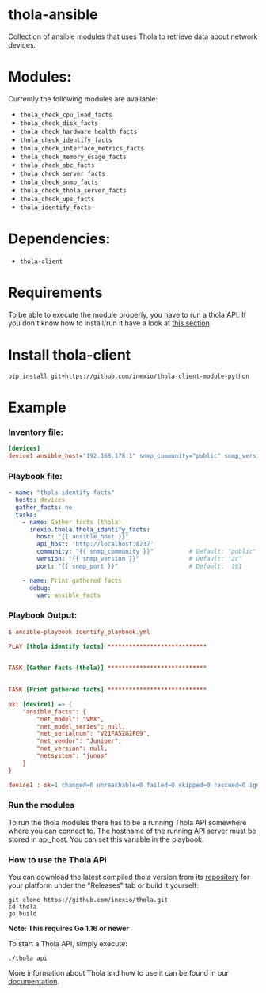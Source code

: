 # thola-ansible

Collection of ansible modules that uses Thola to retrieve data about network devices.

# Modules:
Currently the following modules are available:

- ``thola_check_cpu_load_facts``
- ``thola_check_disk_facts``
- ``thola_check_hardware_health_facts``
- ``thola_check_identify_facts``
- ``thola_check_interface_metrics_facts``
- ``thola_check_memory_usage_facts``
- ``thola_check_sbc_facts``
- ``thola_check_server_facts``
- ``thola_check_snmp_facts``
- ``thola_check_thola_server_facts``
- ``thola_check_ups_facts``
- ``thola_identify_facts``

# Dependencies:
- ``thola-client``

# Requirements
To be able to execute the module properly, you have to run a thola API.
If you don't know how to install/run it have a look at [this section](https://github.com/inexio/thola-ansible#how-to-use-the-thola-api)

# Install thola-client
``pip install git+https://github.com/inexio/thola-client-module-python``

# Example
### Inventory file:
```INI
[devices]
device1 ansible_host="192.168.178.1" snmp_community="public" snmp_version="2c" snmp_port=161
```
### Playbook file:
```YAML
- name: "thola identify facts"
  hosts: devices
  gather_facts: no
  tasks:
    - name: Gather facts (thola)
      inexio.thola.thola_identify_facts:
        host: "{{ ansible_host }}"
        api_host: 'http://localhost:8237'
        community: "{{ snmp_community }}"          # Default: "public"
        version: "{{ snmp_version }}"              # Default: "2c"
        port: "{{ snmp_port }}"                    # Default:  161

    - name: Print gathered facts
      debug:
        var: ansible_facts
```

### Playbook Output:
```INI
$ ansible-playbook identify_playbook.yml

PLAY [thola identify facts] ****************************

                                                 
TASK [Gather facts (thola)] ****************************

                                               
TASK [Print gathered facts] ****************************
                                                       
ok: [device1] => {
    "ansible_facts": {
        "net_model": "VMX",
        "net_model_series": null,
        "net_serialnum": "V21FA5ZG2FG9",
        "net_vendor": "Juniper",
        "net_version": null,
        "netsystem": "junos"
    }
}

device1 : ok=1 changed=0 unreachable=0 failed=0 skipped=0 rescued=0 ignored=0
```

### Run the modules

To run the thola modules there has to be a running Thola API somewhere
where you can connect to. The hostname of the running API server must be
stored in api_host. You can set this variable in the playbook.

### How to use the Thola API

You can download the latest compiled thola version from its [repository](https://github.com/inexio/thola)
for your platform under the "Releases" tab or build it yourself:

    git clone https://github.com/inexio/thola.git
    cd thola
    go build

**Note: This requires Go 1.16 or newer**

To start a Thola API, simply execute:

    ./thola api

More information about Thola and how to use it can be found in our [documentation](https://docs.thola.io/).
